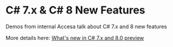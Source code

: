 # C# 7.x & C# 8 New Features
Demos from internal Accesa talk about C# 7.x and 8 new features

More details here: [What's new in C# 7.x and 8.0 preview](https://emilcraciun.net/whats-new-in-csharp-7-x-and-8-0-preview/)